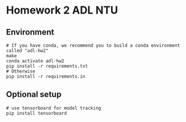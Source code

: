 # Homework 2 ADL NTU

## Environment
```shell
# If you have conda, we recommend you to build a conda environment called "adl-hw2"
make
conda activate adl-hw2
pip install -r requirements.txt
# Otherwise
pip install -r requirements.in
```

## Optional setup
```shell
# use tensorboard for model tracking
pip install tensorboard
```
